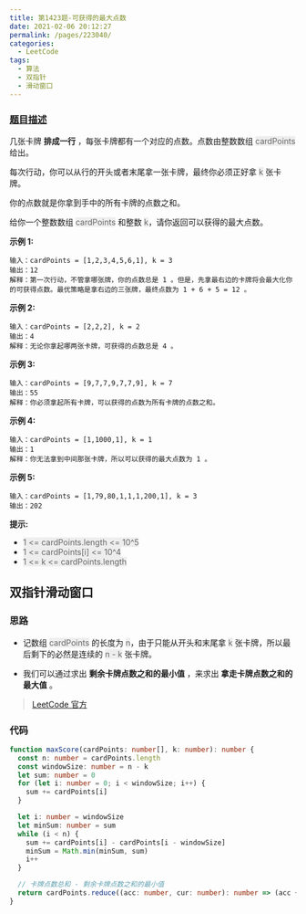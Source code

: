 ```yaml
---
title: 第1423题-可获得的最大点数
date: 2021-02-06 20:12:27
permalink: /pages/223040/
categories:
  - LeetCode
tags:
  - 算法
  - 双指针
  - 滑动窗口
---
```


### [题目描述](https://leetcode-cn.com/problems/maximum-points-you-can-obtain-from-cards/)

几张卡牌 **排成一行** ，每张卡牌都有一个对应的点数。点数由整数数组 <font style="background: #eee; color: #666;">cardPoints</font> 给出。

每次行动，你可以从行的开头或者末尾拿一张卡牌，最终你必须正好拿 <font style="background: #eee; color: #666;">k</font> 张卡牌。

你的点数就是你拿到手中的所有卡牌的点数之和。

给你一个整数数组 <font style="background: #eee; color: #666;">cardPoints</font> 和整数 <font style="background: #eee; color: #666;">k</font>，请你返回可以获得的最大点数。

<!-- more -->

**示例 1:**

```
输入：cardPoints = [1,2,3,4,5,6,1], k = 3
输出：12
解释：第一次行动，不管拿哪张牌，你的点数总是 1 。但是，先拿最右边的卡牌将会最大化你的可获得点数。最优策略是拿右边的三张牌，最终点数为 1 + 6 + 5 = 12 。
```

**示例 2:**

```
输入：cardPoints = [2,2,2], k = 2
输出：4
解释：无论你拿起哪两张卡牌，可获得的点数总是 4 。
```

**示例 3:**

```
输入：cardPoints = [9,7,7,9,7,7,9], k = 7
输出：55
解释：你必须拿起所有卡牌，可以获得的点数为所有卡牌的点数之和。
```

**示例 4:**

```
输入：cardPoints = [1,1000,1], k = 1
输出：1
解释：你无法拿到中间那张卡牌，所以可以获得的最大点数为 1 。
```

**示例 5:**

```
输入：cardPoints = [1,79,80,1,1,1,200,1], k = 3
输出：202
```

**提示:**

- <font style="background: #eee; color: #666;">1 <= cardPoints.length <= 10^5</font>
- <font style="background: #eee; color: #666;">1 <= cardPoints[i] <= 10^4</font>
- <font style="background: #eee; color: #666;">1 <= k <= cardPoints.length</font>

## 双指针滑动窗口

### 思路

- 记数组 <font style="background: #eee; color: #666;">cardPoints</font> 的长度为 <font style="background: #eee; color: #666;">n</font>，由于只能从开头和末尾拿 <font style="background: #eee; color: #666;">k</font> 张卡牌，所以最后剩下的必然是连续的 <font style="background: #eee; color: #666;">n - k</font> 张卡牌。

- 我们可以通过求出 **剩余卡牌点数之和的最小值** ，来求出 **拿走卡牌点数之和的最大值** 。

> [LeetCode 官方](https://leetcode-cn.com/problems/maximum-points-you-can-obtain-from-cards/solution/ke-huo-de-de-zui-da-dian-shu-by-leetcode-7je9/)

### 代码

```TypeScript
function maxScore(cardPoints: number[], k: number): number {
  const n: number = cardPoints.length
  const windowSize: number = n - k
  let sum: number = 0
  for (let i: number = 0; i < windowSize; i++) {
    sum += cardPoints[i]
  }

  let i: number = windowSize
  let minSum: number = sum
  while (i < n) {
    sum += cardPoints[i] - cardPoints[i - windowSize]
    minSum = Math.min(minSum, sum)
    i++
  }

  // 卡牌点数总和 - 剩余卡牌点数之和的最小值
  return cardPoints.reduce((acc: number, cur: number): number => (acc += cur), 0) - minSum
}
```
